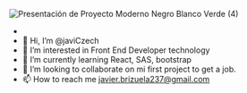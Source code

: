 ![Presentación de Proyecto Moderno Negro Blanco Verde (4)](https://user-images.githubusercontent.com/83432245/221929013-77cd938f-4306-4b3c-b4b2-aee7c2aab3dd.gif)

- 
- 👋 Hi, I’m @javiCzech
- 👀 I’m interested in Front End Developer technology
- 🌱 I’m currently learning React, SAS, bootstrap
- 💞️ I’m looking to collaborate on mi first project to get a job.
- 📫 How to reach me javier.brizuela237@gmail.com

<!---
javiCzech/javiCzech is a ✨ special ✨ repository because its `README.md` (this file) appears on your GitHub profile.
You can click the Preview link to take a look at your changes.
--->
